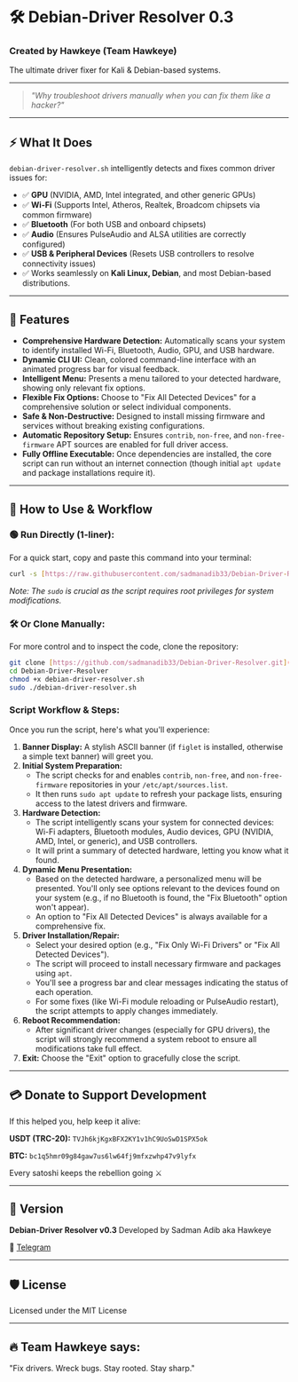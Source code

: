 # 🛠️ Debian-Driver Resolver 0.3
### Created by **Hawkeye** (Team Hawkeye)
The ultimate driver fixer for Kali & Debian-based systems.

---
> _"Why troubleshoot drivers manually when you can fix them like a hacker?"_

---

## ⚡ What It Does

`debian-driver-resolver.sh` intelligently detects and fixes common driver issues for:

-   ✅ **GPU** (NVIDIA, AMD, Intel integrated, and other generic GPUs)
-   ✅ **Wi-Fi** (Supports Intel, Atheros, Realtek, Broadcom chipsets via common firmware)
-   ✅ **Bluetooth** (For both USB and onboard chipsets)
-   ✅ **Audio** (Ensures PulseAudio and ALSA utilities are correctly configured)
-   ✅ **USB & Peripheral Devices** (Resets USB controllers to resolve connectivity issues)
-   ✅ Works seamlessly on **Kali Linux, Debian**, and most Debian-based distributions.

---

## 🧠 Features

-   **Comprehensive Hardware Detection:** Automatically scans your system to identify installed Wi-Fi, Bluetooth, Audio, GPU, and USB hardware.
-   **Dynamic CLI UI:** Clean, colored command-line interface with an animated progress bar for visual feedback.
-   **Intelligent Menu:** Presents a menu tailored to your detected hardware, showing only relevant fix options.
-   **Flexible Fix Options:** Choose to "Fix All Detected Devices" for a comprehensive solution or select individual components.
-   **Safe & Non-Destructive:** Designed to install missing firmware and services without breaking existing configurations.
-   **Automatic Repository Setup:** Ensures `contrib`, `non-free`, and `non-free-firmware` APT sources are enabled for full driver access.
-   **Fully Offline Executable:** Once dependencies are installed, the core script can run without an internet connection (though initial `apt update` and package installations require it).

---

## 🚀 How to Use & Workflow

### 🟢 Run Directly (1-liner):

For a quick start, copy and paste this command into your terminal:

```bash
curl -s [https://raw.githubusercontent.com/sadmanadib33/Debian-Driver-Resolver/main/debian-driver-resolver.sh](https://raw.githubusercontent.com/sadmanadib33/Debian-Driver-Resolver/main/debian-driver-resolver.sh) | sudo bash
```
*Note: The `sudo` is crucial as the script requires root privileges for system modifications.*

### 🛠️ Or Clone Manually:

For more control and to inspect the code, clone the repository:

```bash
git clone [https://github.com/sadmanadib33/Debian-Driver-Resolver.git](https://github.com/sadmanadib33/Debian-Driver-Resolver.git)
cd Debian-Driver-Resolver
chmod +x debian-driver-resolver.sh
sudo ./debian-driver-resolver.sh
```

### Script Workflow & Steps:

Once you run the script, here's what you'll experience:

1.  **Banner Display:** A stylish ASCII banner (if `figlet` is installed, otherwise a simple text banner) will greet you.
2.  **Initial System Preparation:**
    * The script checks for and enables `contrib`, `non-free`, and `non-free-firmware` repositories in your `/etc/apt/sources.list`.
    * It then runs `sudo apt update` to refresh your package lists, ensuring access to the latest drivers and firmware.
3.  **Hardware Detection:**
    * The script intelligently scans your system for connected devices: Wi-Fi adapters, Bluetooth modules, Audio devices, GPU (NVIDIA, AMD, Intel, or generic), and USB controllers.
    * It will print a summary of detected hardware, letting you know what it found.
4.  **Dynamic Menu Presentation:**
    * Based on the detected hardware, a personalized menu will be presented. You'll only see options relevant to the devices found on your system (e.g., if no Bluetooth is found, the "Fix Bluetooth" option won't appear).
    * An option to "Fix All Detected Devices" is always available for a comprehensive fix.
5.  **Driver Installation/Repair:**
    * Select your desired option (e.g., "Fix Only Wi-Fi Drivers" or "Fix All Detected Devices").
    * The script will proceed to install necessary firmware and packages using `apt`.
    * You'll see a progress bar and clear messages indicating the status of each operation.
    * For some fixes (like Wi-Fi module reloading or PulseAudio restart), the script attempts to apply changes immediately.
6.  **Reboot Recommendation:**
    * After significant driver changes (especially for GPU drivers), the script will strongly recommend a system reboot to ensure all modifications take full effect.
7.  **Exit:** Choose the "Exit" option to gracefully close the script.

---

## 💳 Donate to Support Development

If this helped you, help keep it alive:

**USDT (TRC-20):**
`TVJh6kjKgxBFX2KY1v1hC9UoSwD1SPX5ok`

**BTC:**
`bc1q5hmr09g84gaw7us6lw64fj9mfxzwhp47v9lyfx`

Every satoshi keeps the rebellion going ⚔️

---

## 📢 Version

**Debian-Driver Resolver v0.3**
Developed by Sadman Adib aka Hawkeye

🔗 [Telegram](https://t.me/SadmanAdib)

---

## 🛡️ License

Licensed under the MIT License

---

## 🔥 Team Hawkeye says:

"Fix drivers. Wreck bugs. Stay rooted. Stay sharp."
